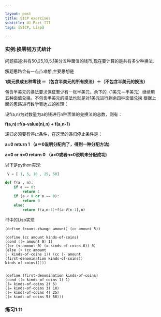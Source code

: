 ```yaml
---

layout: post
title: SICP exercises
subtitle: U1 Part III
tags: [SICP, Lisp]

---
```


<head>
    <script src="https://cdn.mathjax.org/mathjax/latest/MathJax.js?config=TeX-AMS-MML_HTMLorMML" type="text/javascript"></script>
    <script type="text/x-mathjax-config">
        MathJax.Hub.Config({
            tex2jax: {
            skipTags: ['script', 'noscript', 'style', 'textarea', 'pre'],
            inlineMath: [['$','$']]
            }
        });
    </script>
</head>


### 实例:换零钱方式统计

问题描述:共有50,25,10,5,1美分五种面值的钱币,现在要计算的是共有多少种换法.

解题思路会有一点点难想,主要思想是

**1美元换成五种零钱 ＝（包含半美元的所有换法）＋（不包含半美元的换法）**

包含半美元的换法要求保证至少有一张半美元，余下的（1美元－半美元）继续用五种面值兑换。不包含半美元的换法也就是对1美元进行剩余四种面值兑换.根据上面的思路进行数学表达式的推理：

设f(a,n)为对数量为a的钱进行n种面值的兑换法的总数，则有：

**f(a,n)=f(a-value(n),n) + f(a,n-1)**

递归必须要有停止条件，在这里的递归停止条件是：

**a=0 return 1 （a＝0说明分配完了，得到一种分配方法)**

**a<0 or n=0 return 0 （a<0或者n=0说明未分配成功)**

以下是python实现:

```python
 V = [ 1, 5, 10 , 25, 50]

def f(a , n):
    if a == 0:
        return 1
    if (a < 0 or n == 0):
        return 0
    else:
        return f(a,n-1)+f(a-V[n-1],n) 
```

书中的Lisp实现

```
(define (count-change amount) (cc amount 5))

(define (cc amount kinds-of-coins)
(cond ((= amount 0) 1)
((or (< amount 0) (= kinds-of-coins 0)) 0)
(else (+ (cc amount
(- kinds-of-coins 1)) (cc (- amount
(first-denomination kinds-of-coins))
kinds-of-coins)))))


(define (first-denomination kinds-of-coins)
(cond ((= kinds-of-coins 1) 1)
((= kinds-of-coins 2) 5)
((= kinds-of-coins 3) 10)
((= kinds-of-coins 4) 25)
((= kinds-of-coins 5) 50)))
```

### 练习1.11

